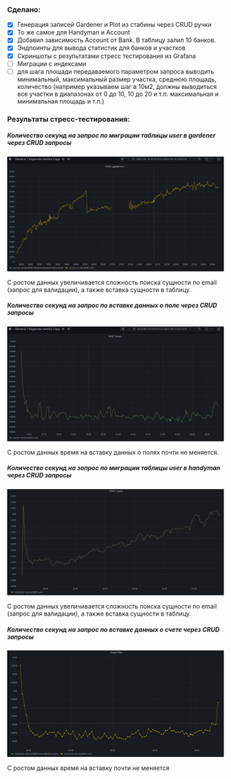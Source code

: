 ### Сделано:
 - [X] Генерация записей Gardener и Plot из стабины через CRUD ручки
 - [X] То же самое для Handyman и Account
 - [X] Добавил зависимость Account от Bank. В таблицу залил 10 банков.
 - [X] Эндпоинты для вывода статистик для банков и участков
 - [X] Скриншоты с результатами стресс тестирования из Grafana
 - [ ] Миграции с индексами
 - [ ] для шага площади передаваемого параметром запроса выводить минимальный, максимальный размер участка, среднюю площадь, количество (например указываем шаг в 10м2, должны выводиться все участки в диапазонах от 0 до 10, 10 до 20 и т.п. максимальная и минимальная площадь и т.п.)

### Результаты стресс-тестирования:
##### Количество секунд на запрос по миграции таблицы user в gardener через CRUD запросы
![Изображение количества секунд на запрос по миграции таблицы user в gardener через CRUD запросы](../pics/userToGardener.png)

С ростом данных увеличивается сложность поиска сущности по email (запрос для валидации), а также вставка сущности в таблицу.

##### Количество секунд на запрос по вставке данных о поле через CRUD запросы
![Изображение количества секунд на запрос по вставке данных о поле через CRUD запросы](../pics/fieldForGardeners.png)

С ростом данных время на вставку данных о полях почти не меняется.

##### Количество секунд на запрос по миграции таблицы user в handyman через CRUD запросы
![Изображение количества секунд на запрос по миграции таблицы user в handyman через CRUD запросы](../pics/userToHandyman.png)

С ростом данных увеличивается сложность поиска сущности по email (запрос для валидации), а также вставка сущности в таблицу.

##### Количество секунд на запрос по вставке данных о счете через CRUD запросы
![Изображение количества секунд на запрос по вставке данных о счете через CRUD запросы](../pics/accountForHandymen.png)

С ростом данных время на вставку почти не меняется